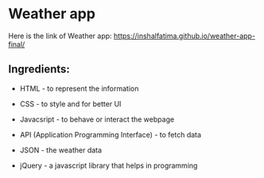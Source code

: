 # Weather app 

 Here is the link of Weather app: 
 https://inshalfatima.github.io/weather-app-final/ 

## Ingredients:

* HTML - to represent the information

* CSS - to style and for better UI

* Javacsript - to behave or interact the webpage

* API (Application Programming Interface) - to fetch data

* JSON - the weather data

* jQuery - a javascript library that helps in programming
